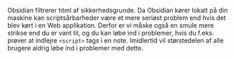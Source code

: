Obsidian filtrerer html af sikkerhedsgrunde. Da Obsidian kører lokalt på din maskine kan scriptsårbarheder være et mere seriøst problem end hvis det blev kørt i en Web applikation. Derfor er vi måske også en smule mere strikse end du er vant til, og du kan løbe ind i problemer, hvis du f.eks. prøver at indlejre `<script>` tags i en note. Imidlertid vil størstedelen af alle brugere aldrig løbe ind i problemer med dette.

